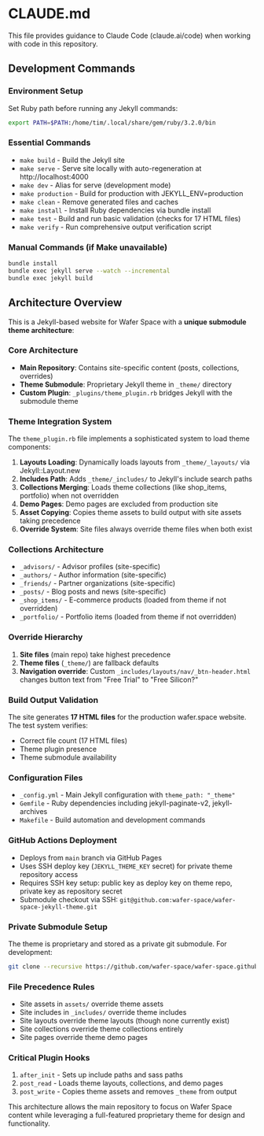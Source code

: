 # CLAUDE.md

This file provides guidance to Claude Code (claude.ai/code) when working with code in this repository.

## Development Commands

### Environment Setup
Set Ruby path before running any Jekyll commands:
```bash
export PATH=$PATH:/home/tim/.local/share/gem/ruby/3.2.0/bin
```

### Essential Commands
- `make build` - Build the Jekyll site
- `make serve` - Serve site locally with auto-regeneration at http://localhost:4000
- `make dev` - Alias for serve (development mode)
- `make production` - Build for production with JEKYLL_ENV=production
- `make clean` - Remove generated files and caches
- `make install` - Install Ruby dependencies via bundle install
- `make test` - Build and run basic validation (checks for 17 HTML files)
- `make verify` - Run comprehensive output verification script

### Manual Commands (if Make unavailable)
```bash
bundle install
bundle exec jekyll serve --watch --incremental
bundle exec jekyll build
```

## Architecture Overview

This is a Jekyll-based website for Wafer Space with a **unique submodule theme architecture**:

### Core Architecture
- **Main Repository**: Contains site-specific content (posts, collections, overrides)
- **Theme Submodule**: Proprietary Jekyll theme in `_theme/` directory
- **Custom Plugin**: `_plugins/theme_plugin.rb` bridges Jekyll with the submodule theme

### Theme Integration System
The `theme_plugin.rb` file implements a sophisticated system to load theme components:

1. **Layouts Loading**: Dynamically loads layouts from `_theme/_layouts/` via Jekyll::Layout.new
2. **Includes Path**: Adds `_theme/_includes/` to Jekyll's include search paths
3. **Collections Merging**: Loads theme collections (like shop_items, portfolio) when not overridden
4. **Demo Pages**: Demo pages are excluded from production site
5. **Asset Copying**: Copies theme assets to build output with site assets taking precedence
6. **Override System**: Site files always override theme files when both exist

### Collections Architecture
- `_advisors/` - Advisor profiles (site-specific)
- `_authors/` - Author information (site-specific) 
- `_friends/` - Partner organizations (site-specific)
- `_posts/` - Blog posts and news (site-specific)
- `_shop_items/` - E-commerce products (loaded from theme if not overridden)
- `_portfolio/` - Portfolio items (loaded from theme if not overridden)

### Override Hierarchy
1. **Site files** (main repo) take highest precedence
2. **Theme files** (`_theme/`) are fallback defaults
3. **Navigation override**: Custom `_includes/layouts/nav/_btn-header.html` changes button text from "Free Trial" to "Free Silicon?"

### Build Output Validation
The site generates **17 HTML files** for the production wafer.space website. The test system verifies:
- Correct file count (17 HTML files)
- Theme plugin presence
- Theme submodule availability

### Configuration Files
- `_config.yml` - Main Jekyll configuration with `theme_path: "_theme"`
- `Gemfile` - Ruby dependencies including jekyll-paginate-v2, jekyll-archives
- `Makefile` - Build automation and development commands

### GitHub Actions Deployment
- Deploys from `main` branch via GitHub Pages
- Uses SSH deploy key (`JEKYLL_THEME_KEY` secret) for private theme repository access
- Requires SSH key setup: public key as deploy key on theme repo, private key as repository secret
- Submodule checkout via SSH: `git@github.com:wafer-space/wafer-space-jekyll-theme.git`

### Private Submodule Setup
The theme is proprietary and stored as a private git submodule. For development:
```bash
git clone --recursive https://github.com/wafer-space/wafer-space.github.io.git
```

### File Precedence Rules
- Site assets in `assets/` override theme assets
- Site includes in `_includes/` override theme includes  
- Site layouts override theme layouts (though none currently exist)
- Site collections override theme collections entirely
- Site pages override theme demo pages

### Critical Plugin Hooks
1. `after_init` - Sets up include paths and sass paths
2. `post_read` - Loads theme layouts, collections, and demo pages
3. `post_write` - Copies theme assets and removes `_theme` from output

This architecture allows the main repository to focus on Wafer Space content while leveraging a full-featured proprietary theme for design and functionality.

<!-- Trigger build to test submodule configuration -->